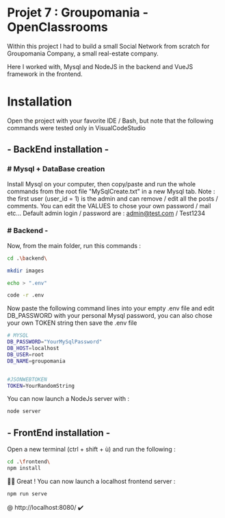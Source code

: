 
# Projet 7 : Groupomania - OpenClassrooms

Within this project I had to build a small Social Network from scratch for Groupomania Company, a small real-estate company.

Here I worked with, Mysql and NodeJS in the backend and VueJS framework in the frontend.







# Installation
Open the project with your favorite IDE / Bash,
but note that the following commands were tested only in VisualCodeStudio

## - BackEnd installation -

### # Mysql + DataBase creation 
Install Mysql on your computer, then copy/paste and run the whole commands from the root file "MySqlCreate.txt" in a new Mysql tab.
Note : the first user (user_id = 1) is the admin and can remove / edit all the posts / comments.
You can edit the VALUES to chose your own password / mail etc... 
Default admin login / password are : admin@test.com  / Test1234 

### # Backend -
Now, from the main folder, run this commands :

```bash
cd .\backend\

mkdir images

echo > ".env"

code -r .env

```
Now paste the following command lines into your empty .env file and edit DB_PASSWORD with your personal Mysql password, you can also chose your own TOKEN string then save the .env file
```bash 
# MYSQL
DB_PASSWORD="YourMySqlPassword"
DB_HOST=localhost
DB_USER=root
DB_NAME=groupomania


#JSONWEBTOKEN
TOKEN=YourRandomString
```
You can now launch a NodeJs server with :
```bash
node server
```
## - FrontEnd installation -
Open a new terminal (ctrl + shift + ù) and run the following :
```bash
cd .\frontend\
npm install
```
🥳🎉 Great ! You can now launch a localhost frontend server :
```bash
npm run serve
```
@ 
 http://localhost:8080/  ✔️

